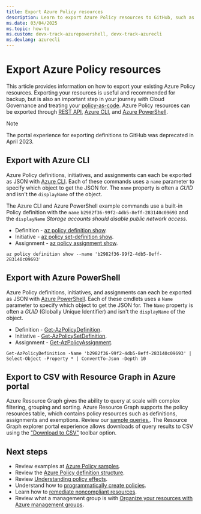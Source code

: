 ```yaml
---
title: Export Azure Policy resources
description: Learn to export Azure Policy resources to GitHub, such as policy definitions and policy assignments.
ms.date: 03/04/2025
ms.topic: how-to
ms.custom: devx-track-azurepowershell, devx-track-azurecli
ms.devlang: azurecli
---
```


# Export Azure Policy resources

This article provides information on how to export your existing Azure Policy resources. Exporting your resources is useful and recommended for backup, but is also an important step in your journey with Cloud Governance and treating your [policy-as-code](../concepts/policy-as-code.md). Azure Policy resources can be exported through [REST API](/rest/api/policy), [Azure CLI](#export-with-azure-cli), and [Azure PowerShell](#export-with-azure-powershell).

> [!NOTE]
> The portal experience for exporting definitions to GitHub was deprecated in April 2023.

## Export with Azure CLI

Azure Policy definitions, initiatives, and assignments can each be exported as JSON with [Azure CLI](/cli/azure/install-azure-cli). Each of these commands uses a `name` parameter to specify which object to get the JSON for. The `name` property is often a _GUID_ and isn't the `displayName` of the object.

The Azure CLI and Azure PowerShell example commands use a built-in Policy definition with the `name` `b2982f36-99f2-4db5-8eff-283140c09693` and the `displayName` _Storage accounts should disable public network access_.

- Definition - [az policy definition show](/cli/azure/policy/definition#az-policy-definition-show).
- Initiative - [az policy set-definition show](/cli/azure/policy/set-definition#az-policy-set-definition-show).
- Assignment - [az policy assignment show](/cli/azure/policy/assignment#az-policy-assignment-show).

```azurecli-interactive
az policy definition show --name 'b2982f36-99f2-4db5-8eff-283140c09693'
```

## Export with Azure PowerShell

Azure Policy definitions, initiatives, and assignments can each be exported as JSON with [Azure PowerShell](/powershell/azure/). Each of these cmdlets uses a `Name` parameter to specify which object to get the JSON for. The `Name` property is often a _GUID_ (Globally Unique Identifier) and isn't the `displayName` of the object.

- Definition - [Get-AzPolicyDefinition](/powershell/module/az.resources/get-azpolicydefinition).
- Initiative - [Get-AzPolicySetDefinition](/powershell/module/az.resources/get-azpolicysetdefinition).
- Assignment - [Get-AzPolicyAssignment](/powershell/module/az.resources/get-azpolicyassignment).

```azurepowershell-interactive
Get-AzPolicyDefinition -Name 'b2982f36-99f2-4db5-8eff-283140c09693' | Select-Object -Property * | ConvertTo-Json -Depth 10
```

## Export to CSV with Resource Graph in Azure portal

Azure Resource Graph gives the ability to query at scale with complex filtering, grouping and sorting. Azure Resource Graph supports the policy resources table, which contains policy resources such as definitions, assignments and exemptions. Review our [sample queries.](../samples/resource-graph-samples.md#azure-policy). The Resource Graph explorer portal experience allows downloads of query results to CSV using the ["Download to CSV"](../../resource-graph/first-query-portal.md#download-query-results-as-a-csv-file) toolbar option.

## Next steps

- Review examples at [Azure Policy samples](../samples/index.md).
- Review the [Azure Policy definition structure](../concepts/definition-structure-basics.md).
- Review [Understanding policy effects](../concepts/effect-basics.md).
- Understand how to [programmatically create policies](programmatically-create.md).
- Learn how to [remediate noncompliant resources](remediate-resources.md).
- Review what a management group is with [Organize your resources with Azure management groups](../../management-groups/overview.md).
